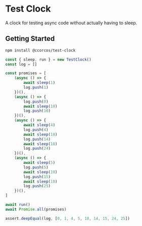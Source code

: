 # Test Clock

A clock for testing async code without actually having to sleep.

## Getting Started

```sh
npm install @ccorcos/test-clock
```

```ts
const { sleep, run } = new TestClock()
const log = []

const promises = [
	(async () => {
		await sleep(1)
		log.push(1)
	})(),
	(async () => {
		log.push(0)
		await sleep(10)
		log.push(10)
	})(),
	(async () => {
		await sleep(4)
		log.push(4)
		await sleep(10)
		log.push(14)
		await sleep(10)
		log.push(24)
	})(),
	(async () => {
		await sleep(5)
		log.push(5)
		await sleep(10)
		log.push(15)
		await sleep(10)
		log.push(25)
	})(),
]

await run()
await Promise.all(promises)

assert.deepEqual(log, [0, 1, 4, 5, 10, 14, 15, 24, 25])
```